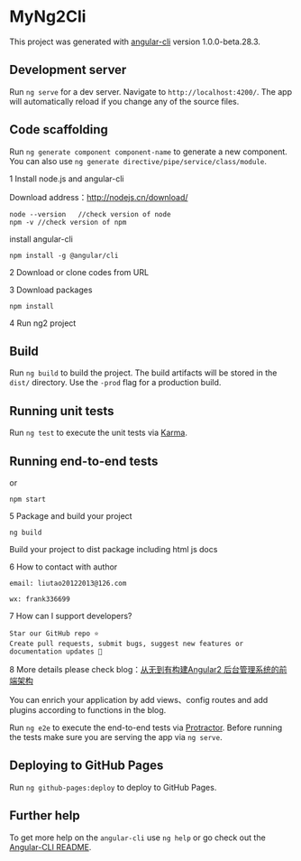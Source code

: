 # MyNg2Cli

This project was generated with [angular-cli](https://github.com/angular/angular-cli) version 1.0.0-beta.28.3.

## Development server
Run `ng serve` for a dev server. Navigate to `http://localhost:4200/`. The app will automatically reload if you change any of the source files.

## Code scaffolding

Run `ng generate component component-name` to generate a new component. You can also use `ng generate directive/pipe/service/class/module`.

1 Install node.js and angular-cli


Download address：http://nodejs.cn/download/

```
node --version   //check version of node
npm -v //check version of npm
```
install angular-cli
```
npm install -g @angular/cli
```

2 Download or clone codes from URL


3 Download packages


```
npm install
```

4 Run ng2 project



## Build


Run `ng build` to build the project. The build artifacts will be stored in the `dist/` directory. Use the `-prod` flag for a production build.

## Running unit tests

Run `ng test` to execute the unit tests via [Karma](https://karma-runner.github.io).

## Running end-to-end tests

or

```
npm start
```

5 Package and build your project


```
ng build
```

Build your project to dist package including html js docs


6 How to contact with author


```
email: liutao20122013@126.com

wx: frank336699
```

7 How can I support developers?


```
Star our GitHub repo ⭐️
Create pull requests, submit bugs, suggest new features or documentation updates 🔧
```

8 More details please check blog：[从无到有构建Angular2 后台管理系统的前端架构](http://blog.csdn.net/franktaoge/article/details/60769501#0-qzone-1-62332-d020d2d2a4e8d1a374a433f596ad1440)

You can enrich your application by add views、config routes and add plugins according to functions in the blog.




Run `ng e2e` to execute the end-to-end tests via [Protractor](http://www.protractortest.org/).
Before running the tests make sure you are serving the app via `ng serve`.

## Deploying to GitHub Pages

Run `ng github-pages:deploy` to deploy to GitHub Pages.

## Further help

To get more help on the `angular-cli` use `ng help` or go check out the [Angular-CLI README](https://github.com/angular/angular-cli/blob/master/README.md).
